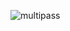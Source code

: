 ![multipass](https://scifiinterfaces.files.wordpress.com/2013/05/thefifthelement-multipass-013.png)
